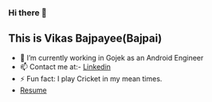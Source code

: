 ### Hi there 👋
## This is Vikas Bajpayee(Bajpai)
- 🔭 I’m currently working in Gojek as an Android Engineer
- 📫 Contact me at:- <a href = "https://www.linkedin.com/in/vikas-bajpayee-4a17aa106/">Linkedin</a>
- ⚡ Fun fact: I play Cricket in my mean times.
-   <a href = "https://drive.google.com/file/d/1gjrqC2RnB9LWq2X-L3qNm1lUoA30m0he/view"> Resume </a>
